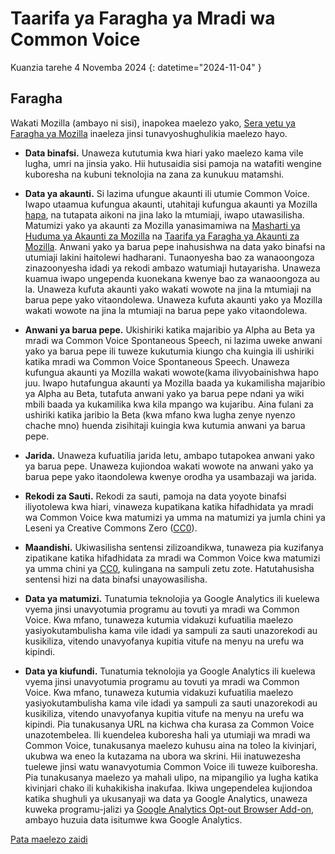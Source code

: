 # Taarifa ya Faragha ya Mradi wa Common Voice 

Kuanzia tarehe 4 Novemba 2024 {: datetime="2024-11-04" }

## Faragha

Wakati Mozilla (ambayo ni sisi), inapokea maelezo yako, [Sera yetu ya Faragha ya Mozilla](https://www.mozilla.org/privacy) inaeleza jinsi tunavyoshughulikia maelezo hayo.

* **Data binafsi.** Unaweza kututumia kwa hiari yako maelezo kama vile lugha, umri na jinsia yako. Hii hutusaidia sisi pamoja na watafiti wengine kuboresha na kubuni teknolojia na zana za kunukuu matamshi.

* **Data ya akaunti.** Si lazima ufungue akaunti ili utumie Common Voice. Iwapo utaamua kufungua akaunti, utahitaji kufungua akaunti ya Mozilla [hapa](https://commonvoice.mozilla.org/mozaws.net/signin), na tutapata aikoni na jina lako la mtumiaji, iwapo utawasilisha. Matumizi yako ya akaunti za Mozilla yanasimamiwa na [Masharti ya Huduma ya Akaunti za Mozilla](https://www.mozilla.org/about/legal/terms/services/) na [Taarifa ya Faragha ya Akaunti za Mozilla](https://www.mozilla.org/privacy/mozilla-accounts/). Anwani yako ya barua pepe inahusishwa na data yako binafsi na utumiaji lakini haitolewi hadharani. Tunaonyesha bao za wanaoongoza zinazoonyesha idadi ya rekodi ambazo watumiaji hutayarisha. Unaweza kuamua iwapo ungependa kuonekana kwenye bao za wanaoongoza au la. Unaweza kufuta akaunti yako wakati wowote na jina la mtumiaji na barua pepe yako vitaondolewa. Unaweza kufuta akaunti yako ya Mozilla wakati wowote na jina la mtumiaji na barua pepe yako vitaondolewa.

* **Anwani ya barua pepe.** Ukishiriki katika majaribio ya Alpha au Beta ya mradi wa Common Voice Spontaneous Speech, ni lazima uweke anwani yako ya barua pepe ili tuweze kukutumia kiungo cha kuingia ili ushiriki katika mradi wa Common Voice Spontaneous Speech. Unaweza kufungua akaunti ya Mozilla wakati wowote(kama ilivyobainishwa hapo juu. Iwapo hutafungua akaunti ya Mozilla baada ya kukamilisha majaribio ya Alpha au Beta, tutafuta anwani yako ya barua pepe ndani ya wiki mbili baada ya kukamilika kwa kila mpango wa kujaribu. Aina fulani za ushiriki katika jaribio la Beta (kwa mfano kwa lugha zenye nyenzo chache mno) huenda zisihitaji kuingia kwa kutumia anwani ya barua pepe.

* **Jarida.** Unaweza kufuatilia jarida letu, ambapo tutapokea anwani yako ya barua pepe. Unaweza kujiondoa wakati wowote na anwani yako ya barua pepe yako itaondolewa kwenye orodha ya usambazaji wa jarida.

* **Rekodi za Sauti.** Rekodi za sauti, pamoja na data yoyote binafsi iliyotolewa kwa hiari, vinaweza kupatikana katika hifadhidata ya mradi wa Common Voice kwa matumizi ya umma na matumizi ya jumla chini ya Leseni ya Creative Commons Zero ([CC0](https://creativecommons.org/publicdomain/zero/1.0/)).

* **Maandishi.** Ukiwasilisha sentensi zilizoandikwa, tunaweza pia kuzifanya zipatikane katika hifadhidata za mradi wa Common Voice kwa matumizi ya umma chini ya [CC0](https://creativecommons.org/publicdomain/zero/1.0/), kulingana na sampuli zetu zote. Hatutahusisha sentensi hizi na data binafsi unayowasilisha.

* **Data ya matumizi.** Tunatumia teknolojia ya Google Analytics ili kuelewa vyema jinsi unavyotumia programu au tovuti ya mradi wa Common Voice. Kwa mfano, tunaweza kutumia vidakuzi kufuatilia maelezo yasiyokutambulisha kama vile idadi ya sampuli za sauti unazorekodi au kusikiliza, vitendo unavyofanya kupitia vitufe na menyu na urefu wa kipindi.

* **Data ya kiufundi.** Tunatumia teknolojia ya Google Analytics ili kuelewa vyema jinsi unavyotumia programu au tovuti ya mradi wa Common Voice. Kwa mfano, tunaweza kutumia vidakuzi kufuatilia maelezo yasiyokutambulisha kama vile idadi ya sampuli za sauti unazorekodi au kusikiliza, vitendo unavyofanya kupitia vitufe na menyu na urefu wa kipindi. Pia tunakusanya URL na kichwa cha kurasa za Common Voice unazotembelea. Ili kuendelea kuboresha hali ya utumiaji wa mradi wa Common Voice, tunakusanya maelezo kuhusu aina na toleo la kivinjari, ukubwa wa eneo la kutazama na ubora wa skrini. Hii inatuwezesha tuelewe jinsi watu wanavyotumia Common Voice ili tuweze kuiboresha. Pia tunakusanya maelezo ya mahali ulipo, na mipangilio ya lugha katika kivinjari chako ili kuhakikisha inakufaa. Ikiwa ungependelea kujiondoa katika shughuli ya ukusanyaji wa data ya Google Analytics, unaweza kuweka programu-jalizi ya [Google Analytics Opt-out Browser Add-on](https://tools.google.com/dlpage/gaoptout), ambayo huzuia data isitumwe kwa Google Analytics. 

[Pata maelezo zaidi](https://github.com/common-voice/common-voice/blob/main/docs/data_dictionary.md)


